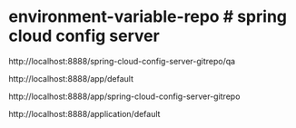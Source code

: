# environment-variable-repo # spring cloud config server

http://localhost:8888/spring-cloud-config-server-gitrepo/qa

http://localhost:8888/app/default

http://localhost:8888/app/spring-cloud-config-server-gitrepo

http://localhost:8888/application/default

